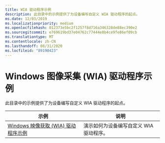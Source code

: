```yaml
---
title: WIA 驱动程序示例
description: 此目录中的示例提供了为设备编写自定义 WIA 驱动程序的起点。
ms.date: 12/03/2019
ms.localizationpriority: medium
ms.openlocfilehash: 012373e5bc2f1257f8d716a346328de88ec390e2
ms.sourcegitcommit: e769619bd37e04762c77444e8b4ce9fe86ef09cb
ms.translationtype: MT
ms.contentlocale: zh-CN
ms.lasthandoff: 08/31/2020
ms.locfileid: "89190423"
---
```

# <a name="windows-image-acquisition-wia-driver-samples"></a>Windows 图像采集 (WIA) 驱动程序示例

此目录中的示例提供了为设备编写自定义 WIA 驱动程序的起点。

| 示例 | 说明 |
| --- | --- |
| [Windows 映像获取 (WIA) 驱动程序示例](/samples/microsoft/windows-driver-samples/windows-image-acquisition-wia-driver-samples) | 演示如何为设备编写自定义 WIA 驱动程序。 |